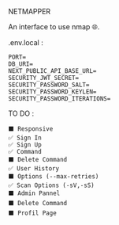 NETMAPPER

An interface to use nmap 🌐.

.env.local :

```
PORT=
DB_URI=
NEXT_PUBLIC_API_BASE_URL=
SECURITY_JWT_SECRET=
SECURITY_PASSWORD_SALT=
SECURITY_PASSWORD_KEYLEN=
SECURITY_PASSWORD_ITERATIONS=
```

TO DO :

```
⬛ Responsive
✅ Sign In
✅ Sign Up
✅ Command
⬛ Delete Command
✅ User History
⬛ Options (--max-retries)
✅ Scan Options (-sV,-sS)
⬛ Admin Pannel
⬛ Delete Command
⬛ Profil Page
```
